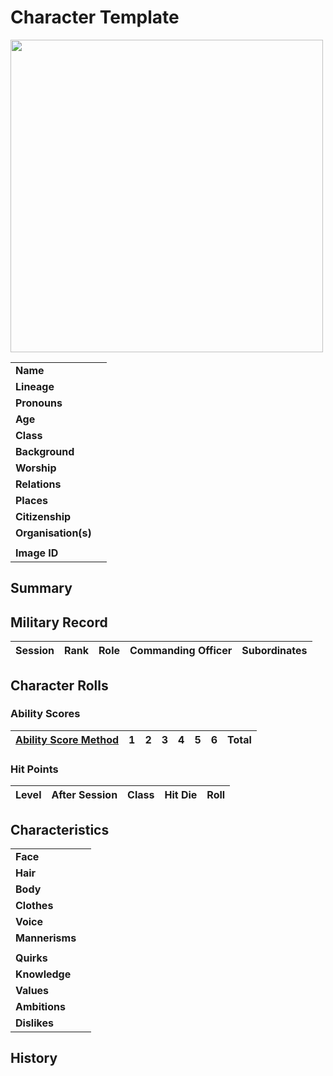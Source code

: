 # Character Template

<img src="https://raw.githubusercontent.com/jesskelsall/astarus-images/main/characters/portraits/imageid.png" height="500" />

|||
| --- | --- |
| **Name** | | character.4
| **Lineage** | |
| **Pronouns** | |
| **Age** | |
| **Class** | |
| **Background** | |
| **Worship** | |
| **Relations** | |
| **Places** | |
| **Citizenship** | |
| **Organisation(s)** | |
|||
| **Image ID** | |

## Summary

## Military Record

| Session | Rank | Role | Commanding Officer | Subordinates |
|:---:| --- | --- | --- | --- |

## Character Rolls

### Ability Scores

| [Ability Score Method](../mechanics/ability-score-method/ability-score-method.md) | 1 | 2 | 3 | 4 | 5 | 6 | Total |
| --- |:---:|:---:|:---:|:---:|:---:|:---:|:---:|

### Hit Points

| Level | After Session | Class | Hit Die | Roll |
|:---:|:---:| --- | --- |:---:|

## Characteristics

| | |
| --- | --- |
| **Face** | | characteristics.2
| **Hair** | |
| **Body** | |
| **Clothes** | |
| **Voice** | |
| **Mannerisms** | |
| | |
| **Quirks** | |
| **Knowledge** | |
| **Values** | |
| **Ambitions** | |
| **Dislikes** | |

## History
